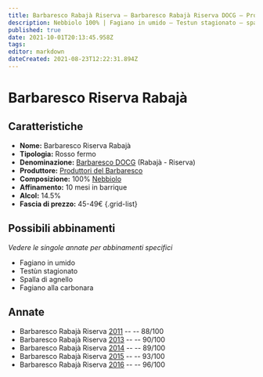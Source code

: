 ```yaml
---
title: Barbaresco Rabajà Riserva – Barbaresco Rabajà Riserva DOCG – Produttori del Barbaresco – Piemonte (IT) – 45-49€ – 3★-5★
description: Nebbiolo 100% | Fagiano in umido – Testun stagionato – spalla d'agnello – Fagiano alla carbonara
published: true
date: 2021-10-01T20:13:45.958Z
tags: 
editor: markdown
dateCreated: 2021-08-23T12:22:31.894Z
---
```


 # Barbaresco Riserva Rabajà

## Caratteristiche
- **Nome:** Barbaresco Riserva Rabajà
- **Tipologia:** Rosso fermo
- **Denominazione:** [Barbaresco DOCG](/denominazioni/Italia/Piemonte/DOCG/Barbaresco) (Rabajà - Riserva)
- **Produttore:** [Produttori del Barbaresco](/produttori/Italia/Piemonte/Produttori-del-Barbaresco)
- **Composizione:** 100% [Nebbiolo](/vitigni/Italia/nebbiolo)
- **Affinamento:** 10 mesi in barrique 
- **Alcol:** 14.5%
- **Fascia di prezzo:** 45-49€
{.grid-list}



## Possibili abbinamenti
*Vedere le singole annate per abbinamenti specifici*

- Fagiano in umido
- Testùn stagionato
- Spalla di agnello
- Fagiano alla carbonara

## Annate
- Barbaresco Rabajà Riserva [2011](vini/Italia/Piemonte/Produttori-del-Barbaresco/Barbaresco-Rabaja-Riserva/2011) -- <span class="star-3"></span> -- 88/100
- Barbaresco Rabajà Riserva [2013](vini/Italia/Piemonte/Produttori-del-Barbaresco/Barbaresco-Rabaja-Riserva/2013) -- <span class="star-4"></span> -- 90/100
- Barbaresco Rabajà Riserva [2014](vini/Italia/Piemonte/Produttori-del-Barbaresco/Barbaresco-Rabaja-Riserva/2014) -- <span class="star-4"></span> -- 89/100
- Barbaresco Rabajà Riserva [2015](vini/Italia/Piemonte/Produttori-del-Barbaresco/Barbaresco-Rabaja-Riserva/2015) -- <span class="star-5"></span> -- 93/100
- Barbaresco Rabajà Riserva [2016](vini/Italia/Piemonte/Produttori-del-Barbaresco/Barbaresco-Rabaja-Riserva/2016) -- <span class="star-5"></span> -- 96/100